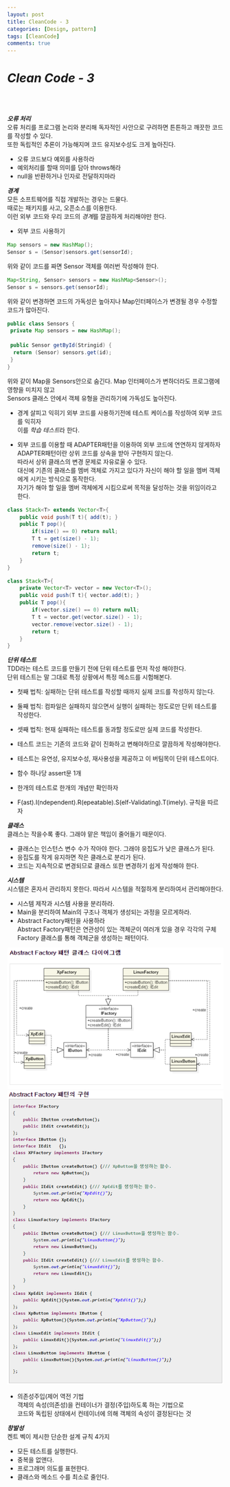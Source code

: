 ```yaml
---
layout: post
title: CleanCode - 3
categories: [Design, pattern]
tags: [CleanCode]
comments: true
---
```


***Clean Code - 3***<br />
====================
<br /><br />

***오류 처리***<br />
오류 처리를 프로그램 논리와 분리해 독자적인 사안으로 구려하면 튼튼하고 깨끗한 코드를 작성할 수 있다.<br />
또한 독립적인 추론이 가능해지며 코드 유지보수성도 크게 높아진다.<br />

+ 오류 코드보다 예외를 사용하라<br />
+ 예외처리를 할때 의미를 담아 throws해라<br />
+ null을 반환하거나 인자로 전달하지마라<br />

***경계***<br />
모든 소프트웨어를 직접 개발하는 경우는 드물다.<br />
때로는 패키지를 사고, 오픈소스를 이용한다.<br />
이런 외부 코드와 우리 코드의 *경계*를 깔끔하게 처리해야만 한다.<br />

+ 외부 코드 사용하기<br />

```java
Map sensors = new HashMap();
Sensor s = (Sensor)sensors.get(sensorId);
```

위와 같이 코드를 짜면 Sensor 객체를 여러번 작성해야 한다.

```java
Map<String, Sensor> sensors = new HashMap<Sensor>();
Sensor s = sensors.get(sensorId);
```

위와 같이 변경하면 코드의 가독성은 높아지나 Map인터페이스가 변경될 경우 수정할 코드가 많아진다.

```java
public class Sensors {
 private Map sensors = new HashMap();
 
 public Sensor getById(Stringid) {
  return (Sensor) sensors.get(id);
 }
}
```

위와 같이 Map을 Sensors안으로 숨긴다. Map 인터페이스가 변하더라도 프로그램에 영향을 미치지 않고<br />
Sensors 클래스 안에서 객체 유형을 관리하기에 가독성도 높아진다.<br />

+ 경계 살피고 익히기
외부 코드를 사용하기전에 테스트 케이스를 작성하여 외부 코드를 익히자<br />
이를 *학습 테스트*라 한다.<br />

+ 외부 코드를 이용할 때 ADAPTER패턴을 이용하여 외부 코드에 연연하지 않게하자<br />
ADAPTER패턴이란 상위 코드를 상속을 받아 구현하지 않는다.<br />
따라서 상위 클래스의 변경 문제로 자유로울 수 있다.<br />
대신에 기존의 클래스를 멤버 객체로 가지고 있다가 자신이 해야 할 일을 멤버 객체에게 시키는 방식으로 동작한다.<br />
자기가 해야 할 일을 멤버 객체에게 시킴으로써 목적을 달성하는 것을 위임이라고 한다.<br />

```java
class Stack<T> extends Vector<T>{
    public void push(T t){ add(t); }
    public T pop(){
        if(size() == 0) return null;
        T t = get(size() - 1);
        remove(size() - 1);
        return t;
    }
}
```

```java
class Stack<T>{
    private Vector<T> vector = new Vector<T>();
    public void push(T t){ vector.add(t); }
    public T pop(){
        if(vector.size() == 0) return null;
        T t = vector.get(vector.size() - 1);
        vector.remove(vector.size() - 1);
        return t;
    }
}
```

***단위 테스트***<br />
TDD라는 테스트 코드를 만들기 전에 단위 테스트를 먼저 작성 해야한다.<br />
단위 테스트는 말 그대로 특정 상황에서 특정 메소드를 시험해본다.<br />

+ 첫째 법칙: 실패하는 단위 테스트를 작성할 때까지 실제 코드를 작성하지 않는다.<br />
+ 둘째 법칙: 컴파일은 실패하지 않으면서 실행이 실패하는 정도로만 단위 테스트를 작성한다.<br />
+ 셋째 법칙: 현재 실패하는 테스트를 동과할 정도로만 실제 코드를 작성한다.<br />

+ 테스트 코드는 기존의 코드와 같이 진화하고 변해야하므로 깔끔하게 작성해야한다.<br />
+ 테스트는 유연성, 유지보수성, 재사용성을 제공하고 이 버팀목이 단위 테스트이다.<br />
+ 함수 하나당 assert문 1개<br />
+ 한개의 테스트로 한개의 개념만 확인하자<br />
+ F(ast).I(ndependent).R(epeatable).S(elf-Validating).T(imely). 규칙을 따르자<br />

***클래스***<br />
클래스는 작을수록 좋다. 그래야 맡은 책임이 줄어들기 때문이다.<br />

+ 클래스는 인스턴스 변수 수가 작아야 한다. 그래야 응집도가 낮은 클래스가 된다.<br />
+ 응집도를 작게 유지하면 작은 클래스로 분리가 된다.<br />
+ 코드는 지속적으로 변경되므로 클래스 또한 변경하기 쉽게 작성해야 한다.<br />

***시스템***<br />
시스템은 혼자서 관리하지 못한다. 따라서 시스템을 적절하게 분리하여서 관리해야한다.<br />

+ 시스템 제작과 시스템 사용을 분리하라.<br />
+ Main을 분리하여 Main의 구조나 객체가 생성되는 과정을 모르게하라.<br />
+ Abstract Factory패턴을 사용하라<br />
Abstract Factory패턴은 연관성이 있는 객체군이 여러개 있을 경우 각각의 구체 Factory 클래스를 통해 객체군을 생성하는 패턴이다.<br />

![AbstractFactory 패턴 클래스 다이어그램](/images/2016-11-08/2016-11-08-1.png)
![AbstractFactory 패턴의 구현](/images/2016-11-08/2016-11-08-2.png)

+ 의존성주입(제어 역전 기법<br />
객체의 속성(의존성)을 컨테이너가 결정(주입)하도록 하는 기법으로<br />
코드와 독립된 상태에서 컨테이너에 의해 객체의 속성이 결정된다는 것<br />

***창발성***<br />
켄트 벡이 제시한 단순한 설계 규칙 4가지

+ 모든 테스트를 실행한다.<br />
+ 중복을 없앤다.<br />
+ 프로그래머 의도를 표현한다.<br />
+ 클래스와 메소드 수를 최소로 줄인다.<br />
